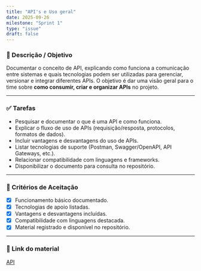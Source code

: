 ```yaml
---
title: "API's e Uso geral"
date: 2025-09-26
milestone: "Sprint 1"
type: "issue"
draft: false
---
```




### 📝 Descrição / Objetivo

Documentar o conceito de API, explicando como funciona a comunicação entre sistemas e quais tecnologias podem ser utilizadas para gerenciar, versionar e integrar diferentes APIs.
O objetivo é dar uma visão geral para o time sobre **como consumir, criar e organizar APIs** no projeto.

---

### ✅ Tarefas

* Pesquisar e documentar o que é uma API e como funciona.
* Explicar o fluxo de uso de APIs (requisição/resposta, protocolos, formatos de dados).
* Incluir vantagens e desvantagens do uso de APIs.
* Listar tecnologias de suporte (Postman, Swagger/OpenAPI, API Gateways, etc.).
* Relacionar compatibilidade com linguagens e frameworks.
* Disponibilizar o documento para consulta no repositório.

---

### 📌 Critérios de Aceitação

* [x] Funcionamento básico documentado.
* [x] Tecnologias de apoio listadas.
* [x] Vantagens e desvantagens incluídas.
* [x] Compatibilidade com linguagens destacada.
* [x] Material registrado e disponível no repositório.

---

### 🔗 Link do material

[API](https://github.com/unb-mds/2025-2-Squad-10/blob/main/doc/backend/api/apis.md)

